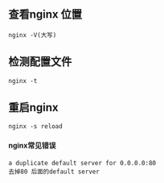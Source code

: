 ## 查看nginx 位置
```
nginx -V(大写)
```
## 检测配置文件
```
nginx -t

```
## 重启nginx
```
nginx -s reload

```



#### nginx常见错误
```
a duplicate default server for 0.0.0.0:80 
去掉80 后面的default server

```
